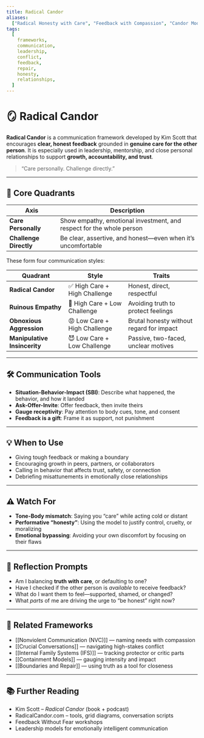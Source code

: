 ```yaml
---
title: Radical Candor
aliases:
  ["Radical Honesty with Care", "Feedback with Compassion", "Candor Model"]
tags:
  [
    frameworks,
    communication,
    leadership,
    conflict,
    feedback,
    repair,
    honesty,
    relationships,
  ]
---
```


<!-- @format -->

# 🪞 Radical Candor

**Radical Candor** is a communication framework developed by Kim Scott that encourages **clear, honest feedback** grounded in **genuine care for the other person**. It is especially used in leadership, mentorship, and close personal relationships to support **growth, accountability, and trust**.

> “Care personally. Challenge directly.”

---

## 🧠 Core Quadrants

| Axis                   | Description                                                          |
| ---------------------- | -------------------------------------------------------------------- |
| **Care Personally**    | Show empathy, emotional investment, and respect for the whole person |
| **Challenge Directly** | Be clear, assertive, and honest—even when it’s uncomfortable         |

These form four communication styles:

| Quadrant                     | Style                         | Traits                                   |
| ---------------------------- | ----------------------------- | ---------------------------------------- |
| **Radical Candor**           | ✅ High Care + High Challenge | Honest, direct, respectful               |
| **Ruinous Empathy**          | 😬 High Care + Low Challenge  | Avoiding truth to protect feelings       |
| **Obnoxious Aggression**     | 😡 Low Care + High Challenge  | Brutal honesty without regard for impact |
| **Manipulative Insincerity** | 😈 Low Care + Low Challenge   | Passive, two-faced, unclear motives      |

---

## 🛠 Communication Tools

- **Situation-Behavior-Impact (SBI)**: Describe what happened, the behavior, and how it landed
- **Ask-Offer-Invite**: Offer feedback, then invite theirs
- **Gauge receptivity**: Pay attention to body cues, tone, and consent
- **Feedback is a gift**: Frame it as support, not punishment

---

## 💡 When to Use

- Giving tough feedback or making a boundary
- Encouraging growth in peers, partners, or collaborators
- Calling in behavior that affects trust, safety, or connection
- Debriefing misattunements in emotionally close relationships

---

## ⚠️ Watch For

- **Tone-Body mismatch**: Saying you “care” while acting cold or distant
- **Performative “honesty”**: Using the model to justify control, cruelty, or moralizing
- **Emotional bypassing**: Avoiding your own discomfort by focusing on their flaws

---

## 💬 Reflection Prompts

- Am I balancing **truth with care**, or defaulting to one?
- Have I checked if the other person is _available_ to receive feedback?
- What do I want them to feel—supported, shamed, or changed?
- What _parts_ of me are driving the urge to “be honest” right now?

---

## 🔗 Related Frameworks

- [[Nonviolent Communication (NVC)]] — naming needs with compassion
- [[Crucial Conversations]] — navigating high-stakes conflict
- [[Internal Family Systems (IFS)]] — tracking protector or critic parts
- [[Containment Models]] — gauging intensity and impact
- [[Boundaries and Repair]] — using truth as a tool for closeness

---

## 📚 Further Reading

- Kim Scott – _Radical Candor_ (book + podcast)
- RadicalCandor.com – tools, grid diagrams, conversation scripts
- Feedback Without Fear workshops
- Leadership models for emotionally intelligent communication
